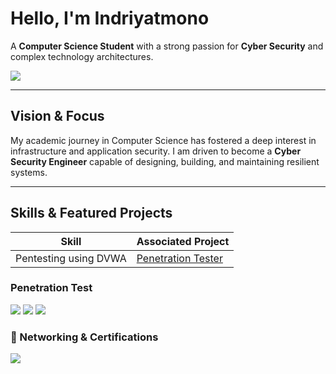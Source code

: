 # Hello, I'm Indriyatmono

A **Computer Science Student** with a strong passion for **Cyber Security** and complex technology architectures.

<a href="linkedin.com/in/indriyatmono-supajar-63b4a0240"><img src="https://img.shields.io/badge/-LinkedIn-0072b1?&style=for-the-badge&logo=linkedin&logoColor=white" /></a>

---

## Vision & Focus

My academic journey in Computer Science has fostered a deep interest in infrastructure and application security. I am driven to become a **Cyber Security Engineer** capable of designing, building, and maintaining resilient systems.

---

## Skills & Featured Projects
| Skill                                         | Associated Project         |
|-----------------------------------------------|----------------------------|
| Pentesting using DVWA                         | <a href="https://github.com/indrikalis/Pentesting.git">Penetration Tester</a>|

### Penetration Test
<div>
  <img src="https://img.shields.io/badge/-Kali%20Linux-0F172A?&style=for-the-badge&logo=kali-linux&logoColor=white" />
  <img src="https://img.shields.io/badge/-Burp%20Suite-D35400?&style=for-the-badge&logo=portswigger&logoColor=white" />
  <img src="https://img.shields.io/badge/-Hydra-6C2DC7?&style=for-the-badge&logo=hydra&logoColor=white" />
</div>


### 🏅 Networking & Certifications

<div>
    <img src="https://img.shields.io/badge/Cisco_Networking_Academy-CCNA_1-1F6DD5?style=for-the-badge&logo=cisco&logoColor=white" />
</div>

